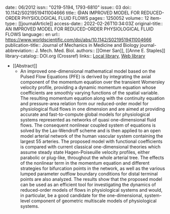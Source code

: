 date:: 06/2012
issn:: "0219-5194, 1793-6810"
issue:: 03
doi:: 10.1142/S0219519411004666
title:: @AN IMPROVED MODEL FOR REDUCED-ORDER PHYSIOLOGICAL FLUID FLOWS
pages:: 1250052
volume:: 12
item-type:: [[journalArticle]]
access-date:: 2022-02-26T10:34:03Z
original-title:: AN IMPROVED MODEL FOR REDUCED-ORDER PHYSIOLOGICAL FLUID FLOWS
language:: en
url:: https://www.worldscientific.com/doi/abs/10.1142/S0219519411004666
publication-title:: Journal of Mechanics in Medicine and Biology
journal-abbreviation:: J. Mech. Med. Biol.
authors:: [[Omer San]], [[Anne E. Staples]]
library-catalog:: DOI.org (Crossref)
links:: [Local library](zotero://select/groups/4605909/items/4CPC2JPA), [Web library](https://www.zotero.org/groups/4605909/items/4CPC2JPA)

- [[Abstract]]
	- An improved one-dimensional mathematical model based on the Pulsed Flow Equations (PFE) is derived by integrating the axial component of the momentum equation over the transient Womersley velocity profile, providing a dynamic momentum equation whose coefficients are smoothly varying functions of the spatial variable. The resulting momentum equation along with the continuity equation and pressure-area relation form our reduced-order model for physiological fluid flows in one dimension and are aimed at providing accurate and fast-to-compute global models for physiological systems represented as networks of quasi one-dimensional fluid flows. The consequent nonlinear coupled system of equations is solved by the Lax-Wendroff scheme and is then applied to an open model arterial network of the human vascular system containing the largest 55 arteries. The proposed model with functional coefficients is compared with current classical one-dimensional theories which assume steady state Hagen-Poiseuille velocity profiles, either parabolic or plug-like, throughout the whole arterial tree. The effects of the nonlinear term in the momentum equation and different strategies for bifurcation points in the network, as well as the various lumped parameter outflow boundary conditions for distal terminal points are also analyzed. The results show that the proposed model can be used as an efficient tool for investigating the dynamics of reduced-order models of flows in physiological systems and would, in particular, be a good candidate for the one-dimensional, system-level component of geometric multiscale models of physiological systems.